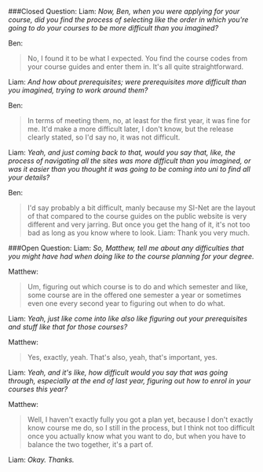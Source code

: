 ###Closed Question:
Liam: *Now, Ben, when you were applying for your course, did you find the process of selecting like the order in which you're going to do your courses to be more difficult than you imagined?*

Ben: 
>No, I found it to be what I expected. You find the course codes from your course guides and enter them in. It's all quite straightforward. 

Liam: *And how about prerequisites; were prerequisites more difficult than you imagined, trying to work around them?* 

Ben: 
>In terms of meeting them, no, at least for the first year, it was fine for me. It'd make a more difficult later, I don't know, but the release clearly stated, so I'd say no, it was not difficult. 

Liam: *Yeah, and just coming back to that, would you say that, like, the process of navigating all the sites was more difficult than you imagined, or was it easier than you thought it was going to be coming into uni to find all your details?*

Ben: 
>I'd say probably a bit difficult, manly because my SI-Net are the layout of that compared to the course guides on the public website is very different and very jarring. But once you get the hang of it, it's not too bad as long as you know where to look. 
Liam: Thank you very much.



###Open Question:
Liam: *So, Matthew, tell me about any difficulties that you might have had when doing like to the course planning for your degree.*

Matthew: 
>Um, figuring out which course is to do and which semester and like, some course are in the offered one semester a year or sometimes even one every second year to figuring out when to do what. 

Liam: *Yeah, just like come into like also like figuring out your prerequisites and stuff like that for those courses?*

Matthew: 
>Yes, exactly, yeah. That's also, yeah, that's important, yes. 

Liam: *Yeah, and it's like, how difficult would you say that was going through, especially at the end of last year, figuring out how to enrol in your courses this year?*

Matthew: 
>Well, I haven't exactly fully you got a plan yet, because I don't exactly know course me do, so I still in the process, but I think not too difficult once you actually know what you want to do, but when you have to balance the two together, it's a part of. 

Liam: *Okay. Thanks.*
